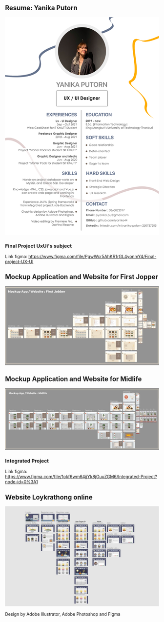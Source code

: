 ## Resume: Yanika Putorn
![alt text](/Resume23.jpg/?raw=true "Zero")

### Final Project UxUi's subject
Link figma: https://www.figma.com/file/PgwWcr5AhKR1rGL4yonmY4/Final-project-UX-UI

## Mockup Application and Website for First Jopper
![alt text](/First_Jopper.jpg/?raw=true "One")

## Mockup Application and Website for Midlife
![alt text](/Midlife.jpg/?raw=true "Two")

### Integrated Project 
Link figma: https://www.figma.com/file/1okf6wm64jjYk8jGuuZGM6/Integrated-Project?node-id=0%3A1

## Website Loykrathong online
![alt text](/loy.jpg/?raw=true "One")

Design by Adobe Illustrator, Adobe Photoshop and Figma
